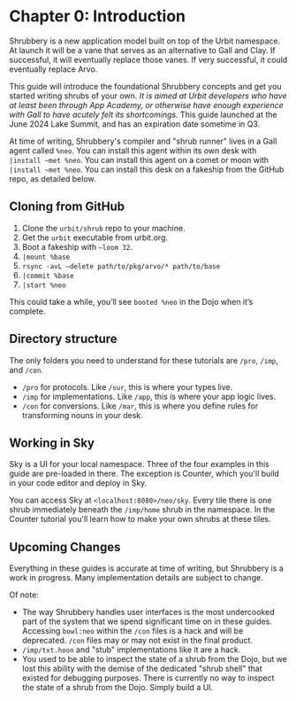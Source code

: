 # Chapter 0: Introduction

Shrubbery is a new application model built on top of the Urbit namespace. At launch it will be a vane that serves as an alternative to Gall and Clay. If successful, it will eventually replace those vanes. If very successful, it could eventually replace Arvo.

This guide will introduce the foundational Shrubbery concepts and get you started writing shrubs of your own. *It is aimed at Urbit developers who have at least been through App Academy, or otherwise have enough experience with Gall to have acutely felt its shortcomings.* This guide launched at the June 2024 Lake Summit, and has an expiration date sometime in Q3.

At time of writing, Shrubbery's compiler and "shrub runner" lives in a Gall agent called `%neo`. You can install this agent within its own desk with `|install ~met %neo`. You can install this agent on a comet or moon with `|install ~met %neo`. You can install this desk on a fakeship from the GitHub repo, as detailed below.

## Cloning from GitHub
1. Clone the `urbit/shrub` repo to your machine.
2. Get the `urbit` executable from urbit.org.
3. Boot a fakeship with `—loom 32`.
4. `|mount %base`
5. `rsync -avL —delete path/to/pkg/arvo/* path/to/base`
6. `|commit %base`
7. `|start %neo`

This could take a while, you’ll see `booted %neo` in the Dojo when it’s complete.

## Directory structure
The only folders you need to understand for these tutorials are `/pro`, `/imp`, and `/con`.
- `/pro` for protocols. Like `/sur`, this is where your types live.
- `/imp` for implementations. Like `/app`, this is where your app logic lives.
- `/con` for conversions. Like `/mar`, this is where you define rules for transforming nouns in your desk.

## Working in Sky
Sky is a UI for your local namespace. Three of the four examples in this guide are pre-loaded in there. The exception is Counter, which you'll build in your code editor and deploy in Sky.

You can access Sky at `<localhost:8080>/neo/sky`. Every tile there is one shrub immediately beneath the `/imp/home` shrub in the namespace. In the Counter tutorial you'll learn how to make your own shrubs at these tiles.

## Upcoming Changes
Everything in these guides is accurate at time of writing, but Shrubbery is a work in progress. Many implementation details are subject to change.

Of note:
- The way Shrubbery handles user interfaces is the most undercooked part of the system that we spend significant time on in these guides. Accessing `bowl:neo` within the `/con` files is a hack and will be deprecated.  `/con` files may or may not exist in the final product.
- `/imp/txt.hoon` and "stub" implementations like it are a hack.
- You used to be able to inspect the state of a shrub from the Dojo, but we lost this ability with the demise of the dedicated "shrub shell" that existed for debugging purposes. There is currently no way to inspect the state of a shrub from the Dojo. Simply build a UI.
